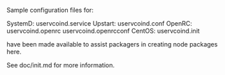 Sample configuration files for:

SystemD: uservcoind.service
Upstart: uservcoind.conf
OpenRC:  uservcoind.openrc
         uservcoind.openrcconf
CentOS:  uservcoind.init

have been made available to assist packagers in creating node packages here.

See doc/init.md for more information.
